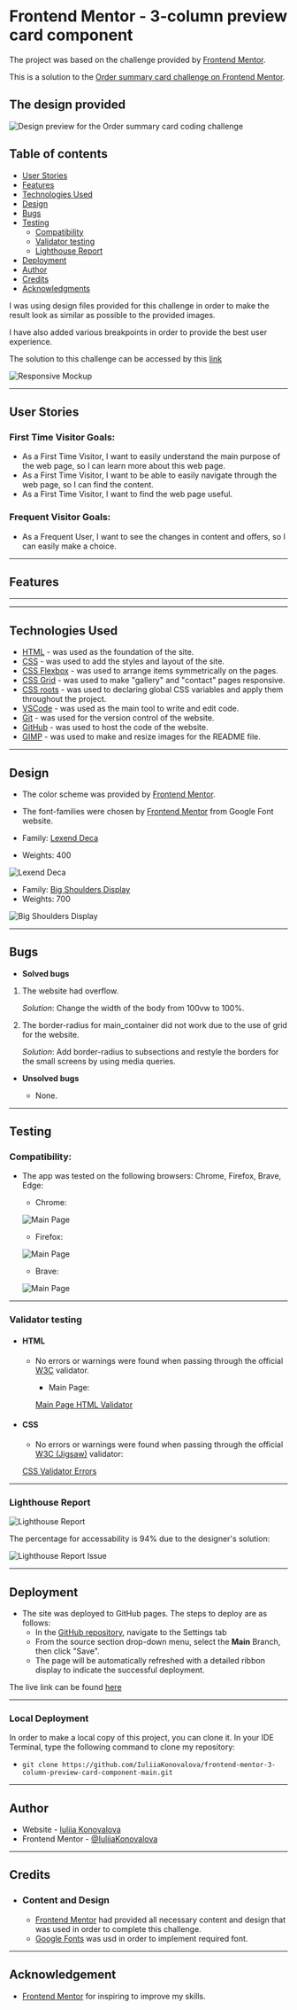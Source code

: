 # Frontend Mentor - 3-column preview card component

The project was based on the challenge provided by [Frontend Mentor](https://www.frontendmentor.io).

This is a solution to the [Order summary card challenge on Frontend Mentor](https://www.frontendmentor.io/challenges/3column-preview-card-component-pH92eAR2-). 

## The design provided

![Design preview for the Order summary card coding challenge](documentation/desktop-preview.jpg)

## Table of contents

- [User Stories](#user-stories)
- [Features](#features)
- [Technologies Used](#technologies-used)
- [Design](#design)
- [Bugs](#bugs)
- [Testing](#testing)
  - [Compatibility](#compatibility)
  - [Validator testing](#validator-testing)
  - [Lighthouse Report](#lighthouse-report)
- [Deployment](#deployment)
- [Author](#author)
- [Credits](#credits)
- [Acknowledgments](#acknowledgments)


I was using design files provided for this challenge in order to make the result look as similar as possible to the provided images.

I have also added various breakpoints in order to provide the best user experience.

The solution to this challenge can be accessed by this [link](https://iuliiakonovalova.github.io/frontend-mentor-3-column-preview-card-component-main/)

![Responsive Mockup](documentation/responsive_mockup.png)

---
## User Stories

### First Time Visitor Goals:

* As a First Time Visitor, I want to easily understand the main purpose of the web page, so I can learn more about this web page.
* As a First Time Visitor, I want to be able to easily navigate through the web page, so I can find the content.
* As a First Time Visitor, I want to find the web page useful.

### Frequent Visitor Goals:
* As a Frequent User, I want to see the changes in content and offers, so I can easily make a choice.

---

## Features



---

---

## Technologies Used

- [HTML](https://developer.mozilla.org/en-US/docs/Web/HTML) - was used as the foundation of the site.
- [CSS](https://developer.mozilla.org/en-US/docs/Web/css) - was used to add the styles and layout of the site.
- [CSS Flexbox](https://developer.mozilla.org/en-US/docs/Learn/CSS/CSS_layout/Flexbox) - was used to arrange items symmetrically on the pages.
- [CSS Grid](https://developer.mozilla.org/en-US/docs/Web/CSS/grid) - was used to make "gallery" and "contact" pages responsive.
- [CSS roots](https://developer.mozilla.org/en-US/docs/Web/CSS/:root) - was used to declaring global CSS variables and apply them throughout the project. 
- [VSCode](https://code.visualstudio.com/) - was used as the main tool to write and edit code.
- [Git](https://git-scm.com/) - was used for the version control of the website.
- [GitHub](https://github.com/) - was used to host the code of the website.
- [GIMP](https://www.gimp.org/) - was used to make and resize images for the README file.

---
## Design

- The color scheme was provided by [Frontend Mentor](https://www.frontendmentor.io).

- The font-families were chosen by [Frontend Mentor](https://www.frontendmentor.io) from Google Font website.


- Family: [Lexend Deca](https://fonts.google.com/specimen/Lexend+Deca)
- Weights: 400

![Lexend Deca](documentation/design/ff_lexend_deca.png)

- Family: [Big Shoulders Display](https://fonts.google.com/specimen/Big+Shoulders+Display)
- Weights: 700

![Big Shoulders Display](documentation/design/ff_big_shoulders_display.png)

---


## Bugs

+ **Solved bugs**

1. The website had overflow.
    
    *Solution*: Change the width of the body from 100vw to 100%.

1. The border-radius for main_container did not work due to the use of grid for the website.

    *Solution*: Add border-radius to subsections and restyle the borders for the small screens by using media queries.

+ **Unsolved bugs**

    - None.

---
## Testing

### Compatibility:

+ The app was tested on the following browsers: Chrome, Firefox, Brave, Edge:

  - Chrome:

  ![Main Page](documentation/compatibility/browser_chrome.png)
  
  - Firefox:

  ![Main Page](documentation/compatibility/browser_firefox.png)

  - Brave:

  ![Main Page](documentation/compatibility/browser_brave.png)

---
### Validator testing
+ #### HTML
  
  - No errors or warnings were found when passing through the official [W3C](https://validator.w3.org/) validator.
  
    - Main Page:
  
    [Main Page HTML Validator](https://validator.w3.org/nu/?doc=https%3A%2F%2Fiuliiakonovalova.github.io%2Ffrontend-mentor-3-column-preview-card-component-main%2F)
+ #### CSS
  
  - No errors or warnings were found when passing through the official [W3C (Jigsaw)](https://jigsaw.w3.org/css-validator/#validate_by_uri) validator: 

  [CSS Validator Errors](https://jigsaw.w3.org/css-validator/validator?uri=https%3A%2F%2Fiuliiakonovalova.github.io%2Ffrontend-mentor-3-column-preview-card-component-main%2F&profile=css3svg&usermedium=all&warning=1&vextwarning=&lang=en)

---


### Lighthouse Report

![Lighthouse Report](documentation/lighthouse_report.png)

The percentage for accessability is 94% due to the designer's solution:

![Lighthouse Report Issue](documentation/lighthousereport_issue_1.png)


---

## Deployment

- The site was deployed to GitHub pages. The steps to deploy are as follows: 
  - In the [GitHub repository](https://github.com/IuliiaKonovalova/frontend-mentor-3-column-preview-card-component-main), navigate to the Settings tab 
  - From the source section drop-down menu, select the **Main** Branch, then click "Save".
  - The page will be automatically refreshed with a detailed ribbon display to indicate the successful deployment.

The live link can be found [here](https://iuliiakonovalova.github.io/frontend-mentor-3-column-preview-card-component-main/)

---

### Local Deployment

In order to make a local copy of this project, you can clone it.
In your IDE Terminal, type the following command to clone my repository:

- `git clone https://github.com/IuliiaKonovalova/frontend-mentor-3-column-preview-card-component-main.git`

---

## Author

- Website - [Iuliia Konovalova](https://github.com/IuliiaKonovalova)
- Frontend Mentor - [@IuliiaKonovalova](https://www.frontendmentor.io/profile/IuliiaKonovalova)

---

## Credits

+ ### Content and Design

  - [Frontend Mentor](https://www.frontendmentor.io) had provided all necessary content and design that was used in order to complete this challenge.
  - [Google Fonts](https://fonts.google.com/) was usd in order to implement required font.

---

## Acknowledgement

  - [Frontend Mentor](https://www.frontendmentor.io) for inspiring to improve my skills.

